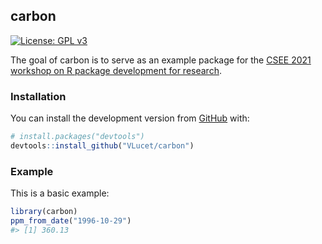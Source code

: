 
<!-- README.md is generated from README.Rmd. Please edit that file -->

## carbon

<!-- badges: start -->

[![License: GPL
v3](https://img.shields.io/badge/License-GPL%20v3-blue.svg)](http://www.gnu.org/licenses/gpl-3.0)
<!-- badges: end -->

The goal of carbon is to serve as an example package for the [CSEE 2021
workshop on R package development for
research](https://github.com/VLucet/R_pkg_dev_for_research_CSEE_2021).

### Installation

You can install the development version from
[GitHub](https://github.com/) with:

``` r
# install.packages("devtools")
devtools::install_github("VLucet/carbon")
```

### Example

This is a basic example:

``` r
library(carbon)
ppm_from_date("1996-10-29")
#> [1] 360.13
```

